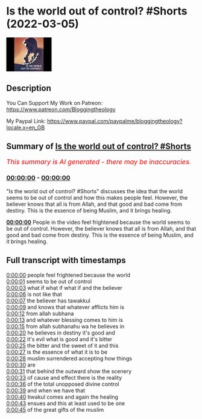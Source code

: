 # Is the world out of control? #Shorts (2022-03-05)

![alt Is the world out of control? #Shorts](7oqEl21yGFs.jpg "Is the world out of control? #Shorts")

## Description

You Can Support My Work on Patreon:
https://www.patreon.com/Bloggingtheology

My Paypal Link: 
https://www.paypal.com/paypalme/bloggingtheology?locale.x=en_GB

## Summary of [Is the world out of control? #Shorts](https://www.youtube.com/watch?v=7oqEl21yGFs)


*<span style="color:red; font-size:125%">This summary is AI generated - there may be inaccuracies</span>. [](/)*

### [00:00:00](https://www.youtube.com/watch?v=7oqEl21yGFs&t=0) - [00:00:00](https://www.youtube.com/watch?v=7oqEl21yGFs&t=0)

 "Is the world out of control? #Shorts" discusses the idea that the world seems to be out of control and how this makes people feel. However, the believer knows that all is from Allah, and that good and bad come from destiny. This is the essence of being Muslim, and it brings healing.

**[00:00:00](https://www.youtube.com/watch?v=7oqEl21yGFs&t=0)** People in the video feel frightened because the world seems to be out of control. However, the believer knows that all is from Allah, and that good and bad come from destiny. This is the essence of being Muslim, and it brings healing.

## Full transcript with timestamps

[0:00:00](https://youtu.be/7oqEl21yGFs?t=0) people feel frightened because the world  
[0:00:01](https://youtu.be/7oqEl21yGFs?t=1) seems to be out of control  
[0:00:03](https://youtu.be/7oqEl21yGFs?t=3) what if what if what if and the believer  
[0:00:06](https://youtu.be/7oqEl21yGFs?t=6) is not like that  
[0:00:07](https://youtu.be/7oqEl21yGFs?t=7) the believer has tawakkul  
[0:00:09](https://youtu.be/7oqEl21yGFs?t=9) and knows that whatever afflicts him is  
[0:00:12](https://youtu.be/7oqEl21yGFs?t=12) from allah subhana  
[0:00:13](https://youtu.be/7oqEl21yGFs?t=13) and whatever blessing comes to him is  
[0:00:15](https://youtu.be/7oqEl21yGFs?t=15) from allah subhanahu wa he believes in  
[0:00:20](https://youtu.be/7oqEl21yGFs?t=20) he believes in destiny it's good and  
[0:00:22](https://youtu.be/7oqEl21yGFs?t=22) it's evil what is good and it's bitter  
[0:00:25](https://youtu.be/7oqEl21yGFs?t=25) the bitter and the sweet of it and this  
[0:00:27](https://youtu.be/7oqEl21yGFs?t=27) is the essence of what it is to be  
[0:00:28](https://youtu.be/7oqEl21yGFs?t=28) muslim surrendered accepting how things  
[0:00:30](https://youtu.be/7oqEl21yGFs?t=30) are  
[0:00:31](https://youtu.be/7oqEl21yGFs?t=31) that behind the outward show the scenery  
[0:00:33](https://youtu.be/7oqEl21yGFs?t=33) of cause and effect there is the reality  
[0:00:36](https://youtu.be/7oqEl21yGFs?t=36) of the total unopposed divine control  
[0:00:39](https://youtu.be/7oqEl21yGFs?t=39) and when we have that  
[0:00:40](https://youtu.be/7oqEl21yGFs?t=40) tiwakul comes and again the healing  
[0:00:43](https://youtu.be/7oqEl21yGFs?t=43) ensues and this at least used to be one  
[0:00:45](https://youtu.be/7oqEl21yGFs?t=45) of the great gifts of the muslim  
